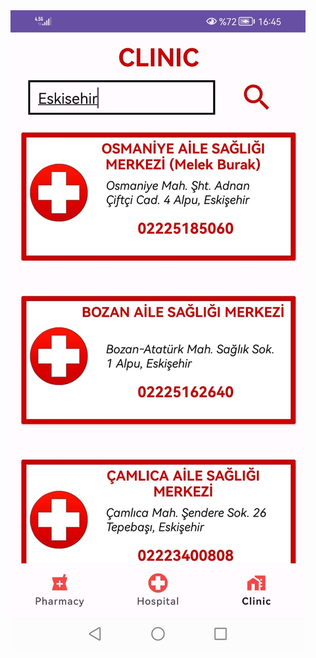<img src="https://github.com/Bugrakaraahmetoglu/MyPharmacy/blob/main/93fce928-d96a-4510-aee7-fac1b9e8af73.jpg" width="auto">
